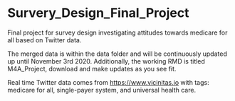 # Survery_Design_Final_Project
Final project for survey design investigating attitudes towards medicare for all based on Twitter data. 

The merged data is within the data folder and will be continuously updated up until November 3rd 2020. 
Additionally, the working RMD is titled M4A_Project, download and make updates as you see fit. 

Real time Twitter data comes from https://www.vicinitas.io with tags: medicare for all, single-payer system, and universal health care. 

